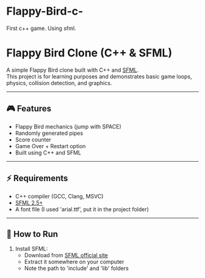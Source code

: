 # Flappy-Bird-c-
First c++ game. Using sfml.

# Flappy Bird Clone (C++ & SFML)

A simple Flappy Bird clone built with C++ and [SFML](https://www.sfml-dev.org/).  
This project is for learning purposes and demonstrates basic game loops, physics, collision detection, and graphics.

---

## 🎮 Features
- Flappy Bird mechanics (jump with SPACE)
- Randomly generated pipes
- Score counter
- Game Over + Restart option
- Built using C++ and SFML

---

## ⚡ Requirements
- C++ compiler (GCC, Clang, MSVC)
- [SFML 2.5+](https://www.sfml-dev.org/download.php)
- A font file (I used 'arial.ttf', put it in the project folder)

---

## 🚀 How to Run
1. Install SFML:
   - Download from [SFML official site](https://www.sfml-dev.org/download.php)
   - Extract it somewhere on your computer
   - Note the path to 'include' and 'lib' folders

